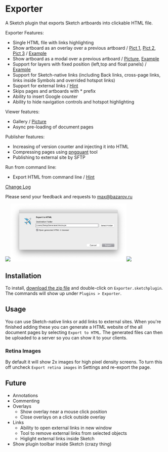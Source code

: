 # Exporter

A Sketch plugin that exports Sketch artboards into clickable HTML file. 

Exporter Features:
- Single HTML file with links highlighting
- Show artboard as an overlay over a previous artboard / [Pict 1](https://raw.githubusercontent.com/MaxBazarov/exporter/master/tests/FixedLayers/Overlay1.png), [Pict 2](https://raw.githubusercontent.com/MaxBazarov/exporter/master/tests/FixedLayers/Overlay2.png), [Pict 3](https://raw.githubusercontent.com/MaxBazarov/exporter/master/tests/FixedLayers/Overlay3.png) / [Example](https://github.com/MaxBazarov/exporter/tree/master/tests/FixedLayers)
- Show artboard as a modal over a previous artboard  / [Picture](https://github.com/MaxBazarov/exporter/raw/master/tests/Pictures/Link-ModalArtboard.png), [Example](https://github.com/MaxBazarov/exporter/raw/master/tests/Link-ModalArtboard.sketch)
- Support for layers with fixed position (left,top and float panels) / [Example](https://github.com/MaxBazarov/exporter/tree/master/tests/FixedLayers)
- Support for Sketch-native links (including Back links, cross-page links, links inside Symbols and overrided hotspot links)
- Support for external links / [Hint](https://github.com/MaxBazarov/exporter/blob/master/Hints.md#hint2)
- Skips pages and artboards with * prefix 
- Ability to insert Google counter
- Ability to hide navigation controls and hotspot highlighting

Viewer features:
- Gallery / [Picture](https://github.com/MaxBazarov/exporter/raw/master/tests/Pictures/Gallery.png)
- Async pre-loading of document pages

Publisher features:
- Increasing of version counter and injecting it into HTML
- Compressing pages using [pngquant](https://pngquant.org) tool
- Publishing to external site by SFTP

Run from command line:
- Export HTML from command line / [Hint](https://github.com/MaxBazarov/exporter/blob/master/Hints.md#hint4)

[Change Log](https://github.com/MaxBazarov/exporter/blob/master/CHANGELOG.md)

Please send your feedback and requests to max@bazarov.ru

<img width="180" src="https://raw.githubusercontent.com/MaxBazarov/exporter/master/tests/Pictures/Menu.png"/><img width="367" src="https://raw.githubusercontent.com/MaxBazarov/exporter/master/tests/Pictures/Export-Dialog.png"/><img width="317" src="https://github.com/MaxBazarov/exporter/blob/master/tests/Pictures/Publish-Dialog.png?raw=true"/>


## Installation

To install, [download the zip file](https://github.com/MaxBazarov/exporter/raw/master/Exporter.sketchplugin.zip) and double-click on `Exporter.sketchplugin`. The commands will show up under `Plugins > Exporter`. 

## Usage

You can use Sketch-native links or add links to external sites. When you're finished adding these you can generate a HTML website of the all document pages by selecting `Export to HTML`. The generated files can then be uploaded to a server so you can show it to your clients. 

### Retina Images
 
By default it will show 2x images for high pixel density screens. To turn this off uncheck `Export retina images` in Settings and re-export the page.

## Future 
* Annotations
* Commenting
* Overlays
  * Show overlay near a mouse click position
  * Close overlays on a click outside overlay
* Links
  * Ability to open external links in new window
  * Tool to remove external links from selected objects
  * Higlight external links inside Sketch
* Show plugin toolbar inside Sketch (crazy thing)

